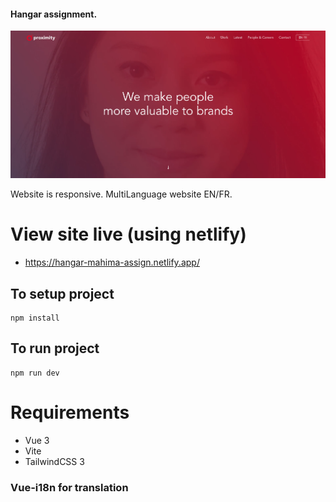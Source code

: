 #### Hangar assignment.

<img src="public/hangar.png"/>

Website is responsive.
MultiLanguage website EN/FR.

# View site live (using netlify)

- https://hangar-mahima-assign.netlify.app/

## To setup project

```
npm install
```

## To run project

```
npm run dev
```

# Requirements

- Vue 3
- Vite
- TailwindCSS 3

### Vue-i18n for translation
